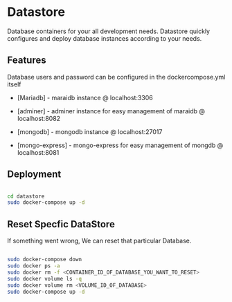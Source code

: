 # Datastore
Database containers for your all development needs.
Datastore quickly configures and deploy database instances according to your needs.

## Features
Database users and password can be configured in the dockercompose.yml itself

- [Mariadb] - maraidb instance @ localhost:3306

- [adminer] - adminer instance for easy management of maraidb @ localhost:8082

- [mongodb] - mongodb instance @ localhost:27017

- [mongo-express] - mongo-express for easy management of mongdb @ localhost:8081

## Deployment

```sh

cd datastore
sudo docker-compose up -d

```

## Reset Specfic DataStore

If something went wrong, We can reset that particular Database.

```sh

sudo docker-compose down
sudo docker ps -a
sudo docker rm -f <CONTAINER_ID_OF_DATABASE_YOU_WANT_TO_RESET>
sudo docker volume ls -q
sudo docker volume rm <VOLUME_ID_OF_DATABASE>
sudo docker-compose up -d

```